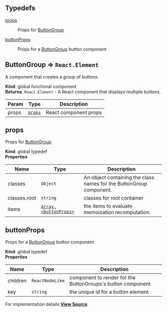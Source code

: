 ## Typedefs

<dl>
<dt><a href="#props">props</a></dt>
<dd><p>Props for <a href="#ButtonGroup">ButtonGroup</a></p>
</dd>
<dt><a href="#buttonProps">buttonProps</a></dt>
<dd><p>Props for a <a href="#ButtonGroup">ButtonGroup</a> button component</p>
</dd>
</dl>

<a name="ButtonGroup"></a>

## ButtonGroup ⇒ <code>React.Element</code>
A component that creates a group of buttons.

**Kind**: global functional component  
**Returns**: <code>React.Element</code> - A React component that displays multiple buttons.  

| Param | Type | Description |
| --- | --- | --- |
| props | [<code>props</code>](#props) | React component props |

<a name="props"></a>

## props
Props for [ButtonGroup](#ButtonGroup)

**Kind**: global typedef  
**Properties**

| Name | Type | Description |
| --- | --- | --- |
| classes | <code>Object</code> | An object containing the class names for the ButtonGroup component. |
| classes.root | <code>string</code> | classes for root container |
| items | [<code>Array.&lt;buttonProps&gt;</code>](#buttonProps) | the items to evaluate memoization recomputation. |

<a name="buttonProps"></a>

## buttonProps
Props for a [ButtonGroup](#ButtonGroup) button component

**Kind**: global typedef  
**Properties**

| Name | Type | Description |
| --- | --- | --- |
| children | <code>ReactNodeLike</code> | component to render for the ButtonGroups's button component |
| key | <code>string</code> | the unique id for a button element |



For implementation details [**View Source**](https://github.com/magento/pwa-studio/blob/develop/packages/venia-ui/lib/components/ButtonGroup/buttonGroup.js).